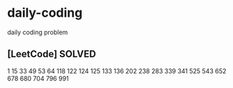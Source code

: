 # daily-coding
daily coding problem

## [LeetCode] SOLVED
1 15 33 49 53 64 118 122 124 125 133 136 202 238 283 339 341 525 543 652 678 680 704 796 991